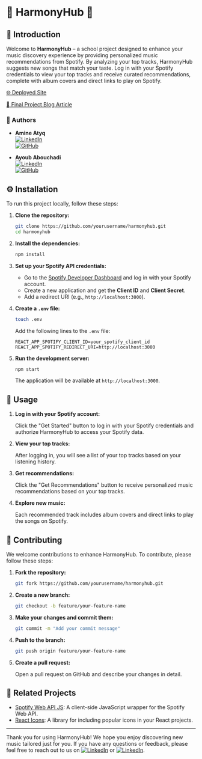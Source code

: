 # 🎵 HarmonyHub 🎵

## 🌟 Introduction

Welcome to **HarmonyHub** – a school project designed to enhance your music discovery experience by providing personalized music recommendations from Spotify. By analyzing your top tracks, HarmonyHub suggests new songs that match your taste. Log in with your Spotify credentials to view your top tracks and receive curated recommendations, complete with album covers and direct links to play on Spotify.

[🌐 Deployed Site](https://hh-2-0-fth8.vercel.app/)

[📄 Final Project Blog Article]([https://medium.com/@username/harmonyhub-final-project-summary-123456](https://medium.com/@ayoub3412/harmonyhub-a-journey-of-music-and-code-babbd7c54190))

### 👥 Authors

- **Amine Atyq**  
  [![LinkedIn](https://img.shields.io/badge/LinkedIn-0077B5?style=for-the-badge&logo=linkedin&logoColor=white)](https://www.linkedin.com/in/amine-atyq)  
  [![GitHub](https://img.shields.io/badge/GitHub-181717?style=for-the-badge&logo=github&logoColor=white)](https://github.com/atyq96)

- **Ayoub Abouchadi**  
  [![LinkedIn](https://img.shields.io/badge/LinkedIn-0077B5?style=for-the-badge&logo=linkedin&logoColor=white)](https://www.linkedin.com/in/ayoub-abouchadi)  
  [![GitHub](https://img.shields.io/badge/GitHub-181717?style=for-the-badge&logo=github&logoColor=white)](https://github.com/ghifrank)

## ⚙️ Installation

To run this project locally, follow these steps:

1. **Clone the repository:**
    ```bash
    git clone https://github.com/yourusername/harmonyhub.git
    cd harmonyhub
    ```

2. **Install the dependencies:**
    ```bash
    npm install
    ```

3. **Set up your Spotify API credentials:**

   - Go to the [Spotify Developer Dashboard](https://developer.spotify.com/dashboard/) and log in with your Spotify account.
   - Create a new application and get the **Client ID** and **Client Secret**.
   - Add a redirect URI (e.g., `http://localhost:3000`).

4. **Create a `.env` file:**
    ```bash
    touch .env
    ```

    Add the following lines to the `.env` file:
    ```env
    REACT_APP_SPOTIFY_CLIENT_ID=your_spotify_client_id
    REACT_APP_SPOTIFY_REDIRECT_URI=http://localhost:3000
    ```

5. **Run the development server:**
    ```bash
    npm start
    ```

    The application will be available at `http://localhost:3000`.

## 🚀 Usage

1. **Log in with your Spotify account:**

   Click the "Get Started" button to log in with your Spotify credentials and authorize HarmonyHub to access your Spotify data.

2. **View your top tracks:**

   After logging in, you will see a list of your top tracks based on your listening history.

3. **Get recommendations:**

   Click the "Get Recommendations" button to receive personalized music recommendations based on your top tracks.

4. **Explore new music:**

   Each recommended track includes album covers and direct links to play the songs on Spotify.

## 🤝 Contributing

We welcome contributions to enhance HarmonyHub. To contribute, please follow these steps:

1. **Fork the repository:**
    ```bash
    git fork https://github.com/yourusername/harmonyhub.git
    ```

2. **Create a new branch:**
    ```bash
    git checkout -b feature/your-feature-name
    ```

3. **Make your changes and commit them:**
    ```bash
    git commit -m "Add your commit message"
    ```

4. **Push to the branch:**
    ```bash
    git push origin feature/your-feature-name
    ```

5. **Create a pull request:**

   Open a pull request on GitHub and describe your changes in detail.

## 🔗 Related Projects

- [Spotify Web API JS](https://github.com/JMPerez/spotify-web-api-js): A client-side JavaScript wrapper for the Spotify Web API.
- [React Icons](https://github.com/react-icons/react-icons): A library for including popular icons in your React projects.


---

Thank you for using HarmonyHub! We hope you enjoy discovering new music tailored just for you. If you have any questions or feedback, please feel free to reach out to us on [![LinkedIn](https://img.shields.io/badge/LinkedIn-0077B5?style=for-the-badge&logo=linkedin&logoColor=white)](https://www.linkedin.com/in/amine-atyq) or [![LinkedIn](https://img.shields.io/badge/LinkedIn-0077B5?style=for-the-badge&logo=linkedin&logoColor=white)](https://www.linkedin.com/in/ayoub-abouchadi).
